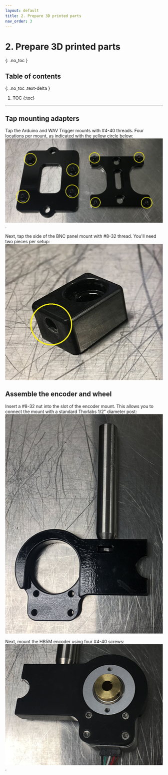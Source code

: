 ```yaml
---
layout: default
title: 2. Prepare 3D printed parts
nav_order: 3
---
```


# 2. Prepare 3D printed parts
{: .no_toc }

## Table of contents
{: .no_toc .text-delta }

1. TOC
{:toc}

---

## Tap mounting adapters

Tap the Arduino and WAV Trigger mounts with #4-40 threads. Four locations per mount, as indicated with the yellow circle below:
![#4-40 tap locations for the Arduino and WAV Trigger mounts](arduino_wav_mounts.jpg).

Next, tap the side of the BNC panel mount with #8-32 thread. You'll need two pieces per setup:
![#8-32 tap location for the BNC panel mount](panel_mount.jpg)

## Assemble the encoder and wheel

Insert a #8-32 nut into the slot of the encoder mount. This allows you to connect the mount with a standard Thorlabs 1/2" diameter post:
![Insert a #8-32 nut into the encoder mount slot](encoder_base_nut.jpg)

Next, mount the HB5M encoder using four #4-40 screws:
![Mount the HB5M encoder](encoder_base_top.jpg).
